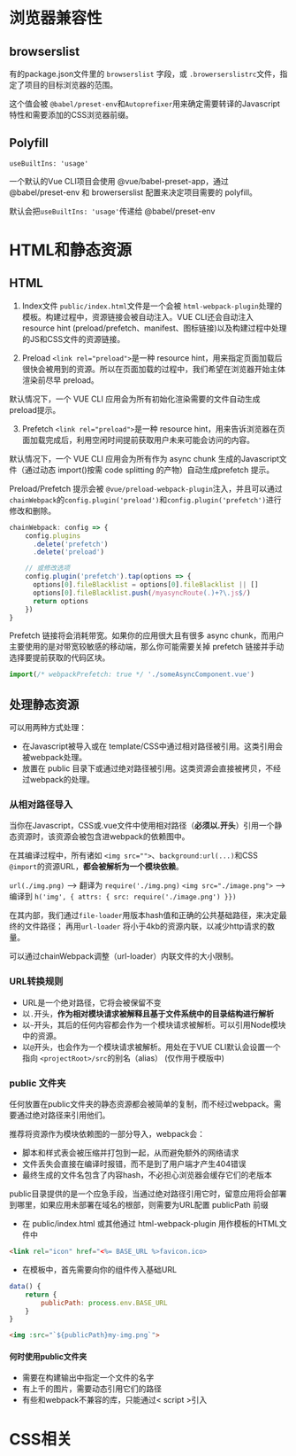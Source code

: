 # 浏览器兼容性
## browserslist
有的package.json文件里的 `browserslist` 字段，或 `.browerserslistrc`文件，指定了项目的目标浏览器的范围。

这个值会被 `@babel/preset-env`和`Autoprefixer`用来确定需要转译的Javascript特性和需要添加的CSS浏览器前缀。

## Polyfill
`useBuiltIns: 'usage'`

一个默认的Vue CLI项目会使用 @vue/babel-preset-app，通过 @babel/preset-env 和 browerserslist 配置来决定项目需要的 polyfill。

默认会把`useBuiltIns: 'usage'`传递给 @babel/preset-env

# HTML和静态资源
## HTML
1. Index文件
`public/index.html`文件是一个会被 `html-webpack-plugin`处理的模板。构建过程中，资源链接会被自动注入。VUE CLI还会自动注入 resource hint (preload/prefetch、manifest、图标链接)以及构建过程中处理的JS和CSS文件的资源链接。

2. Preload
`<link rel="preload">`是一种 resource hint，用来指定页面加载后很快会被用到的资源。所以在页面加载的过程中，我们希望在浏览器开始主体渲染前尽早 preload。

默认情况下，一个 VUE CLI 应用会为所有初始化渲染需要的文件自动生成preload提示。

3. Prefetch
`<link rel="preload">`是一种 resource hint，用来告诉浏览器在页面加载完成后，利用空闲时间提前获取用户未来可能会访问的内容。

默认情况下，一个 VUE CLI 应用会为所有作为 async chunk 生成的Javascript文件（通过动态 import()按需 code splitting 的产物）自动生成prefetch 提示。

Preload/Prefetch 提示会被 `@vue/preload-webpack-plugin`注入，并且可以通过`chainWebpack`的`config.plugin('preload')`和`config.plugin('prefetch')`进行修改和删除。

```javascript
chainWebpack: config => {
    config.plugins
      .delete('prefetch')
      .delete('preload')

    // 或修改选项
    config.plugin('prefetch').tap(options => {
      options[0].fileBlacklist = options[0].fileBlacklist || []
      options[0].fileBlacklist.push(/myasyncRoute(.)+?\.js$/)
      return options
    })
}
```

Prefetch 链接将会消耗带宽。如果你的应用很大且有很多 async chunk，而用户主要使用的是对带宽较敏感的移动端，那么你可能需要关掉 prefetch 链接并手动选择要提前获取的代码区块。

```javascript
import(/* webpackPrefetch: true */ './someAsyncComponent.vue')
```
## 处理静态资源
可以用两种方式处理：
- 在Javascript被导入或在 template/CSS中通过相对路径被引用。这类引用会被webpack处理。
- 放置在 public 目录下或通过绝对路径被引用。这类资源会直接被拷贝，不经过webpack的处理。
### 从相对路径导入
当你在Javascript，CSS或.vue文件中使用相对路径（**必须以.开头**）引用一个静态资源时，该资源会被包含进webpack的依赖图中。

在其编译过程中，所有诸如 `<img src="">`、`background:url(...)`和CSS `@import`的资源URL，**都会被解析为一个模块依赖**。

`url(./img.png)` --> 翻译为 `require('./img.png)`
`<img src="./image.png">` --> 编译到 `h('img', { attrs: { src: require('./image.png') }})`

在其内部，我们通过`file-loader`用版本hash值和正确的公共基础路径，来决定最终的文件路径；
再用`url-loader` 将小于4kb的资源内联，以减少http请求的数量。

可以通过chainWebpack调整（url-loader）内联文件的大小限制。

### URL转换规则
- URL是一个绝对路径，它将会被保留不变
- 以`.`开头，**作为相对模块请求被解释且基于文件系统中的目录结构进行解析**
- 以`~`开头，其后的任何内容都会作为一个模块请求被解析。可以引用Node模块中的资源。
- 以`@`开头，也会作为一个模块请求被解析。用处在于VUE CLI默认会设置一个指向 `<projectRoot>/src`的别名（alias） (仅作用于模版中)

### public 文件夹
任何放置在public文件夹的静态资源都会被简单的复制，而不经过webpack。需要通过绝对路径来引用他们。

推荐将资源作为模块依赖图的一部分导入，webpack会：
- 脚本和样式表会被压缩并打包到一起，从而避免额外的网络请求
- 文件丢失会直接在编译时报错，而不是到了用户端才产生404错误
- 最终生成的文件名包含了内容hash，不必担心浏览器会缓存它们的老版本

public目录提供的是一个应急手段，当通过绝对路径引用它时，留意应用将会部署到哪里，如果应用未部署在域名的根部，则需要为URL配置 publicPath 前缀

- 在 public/index.html 或其他通过 html-webpack-plugin 用作模板的HTML文件中
```html
<link rel="icon" href="<%= BASE_URL %>favicon.ico>
```
- 在模板中，首先需要向你的组件传入基础URL
```javascript
data() {
    return {
        publicPath: process.env.BASE_URL
    }
}
```
```html
<img :src="`${publicPath}my-img.png`">
```
#### 何时使用public文件夹
- 需要在构建输出中指定一个文件的名字
- 有上千的图片，需要动态引用它们的路径
- 有些和webpack不兼容的库，只能通过< script >引入

# CSS相关
